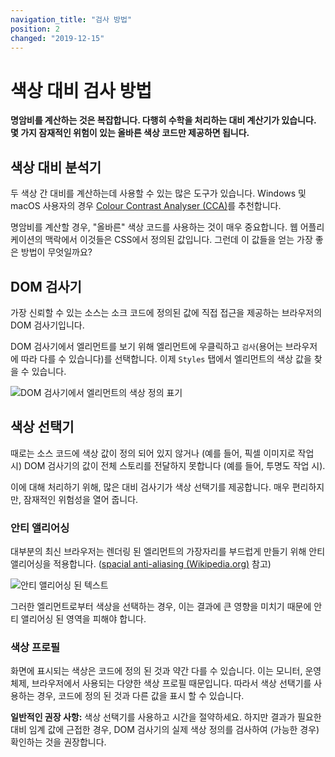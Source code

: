 ```yaml
---
navigation_title: "검사 방법"
position: 2
changed: "2019-12-15"
---
```


# 색상 대비 검사 방법

**명암비를 계산하는 것은 복잡합니다. 다행히 수학을 처리하는 대비 계산기가 있습니다. 몇 가지 잠재적인 위험이 있는 올바른 색상 코드만 제공하면 됩니다.**

## 색상 대비 분석기

두 색상 간 대비를 계산하는데 사용할 수 있는 많은 도구가 있습니다. Windows 및 macOS 사용자의 경우 [Colour Contrast Analyser (CCA)](/setup/helper-tools/colour-contrast-analyser/)를 추천합니다.

명암비를 계산할 경우, "올바른" 색상 코드를 사용하는 것이 매우 중요합니다. 웹 어플리케이션의 맥락에서 이것들은 CSS에서 정의된 값입니다. 그런데 이 값들을 얻는 가장 좋은 방법이 무엇일까요?

## DOM 검사기

가장 신뢰할 수 있는 소스는 소크 코드에 정의된 값에 직접 접근을 제공하는 브라우저의 DOM 검사기입니다.

DOM 검사기에서 엘리먼트를 보기 위해 엘리먼트에 우클릭하고 `검사`(용어는 브라우저에 따라 다를 수 있습니다)를 선택합니다. 이제 `Styles` 탭에서 엘리먼트의 색상 값을 찾을 수 있습니다.

![DOM 검사기에서 엘리먼트의 색상 정의 표기](_media/dom-inspector.png)

## 색상 선택기

때로는 소스 코드에 색상 값이 정의 되어 있지 않거나 (예를 들어, 픽셀 이미지로 작업 시) DOM 검사기의 값이 전체 스토리를 전달하지 못합니다 (예를 들어, 투명도 작업 시).

이에 대해 처리하기 위해, 많은 대비 검사기가 색상 선택기를 제공합니다. 매우 편리하지만, 잠재적인 위험성을 열어 줍니다.

### 안티 앨리어싱

대부분의 최신 브라우저는 렌더링 된 엘리먼트의 가장자리를 부드럽게 만들기 위해 안티 앨리어싱을 적용합니다. ([spacial anti-aliasing (Wikipedia.org)](https://en.wikipedia.org/wiki/Spatial_anti-aliasing) 참고)

![안티 앨리어싱 된 텍스트](_media/anti-alias.png)

그러한 엘리먼트로부터 색상을 선택하는 경우, 이는 결과에 큰 영향을 미치기 때문에 안티 앨리어싱 된 영역을 피해야 합니다.

### 색상 프로필

화면에 표시되는 색상은 코드에 정의 된 것과 약간 다를 수 있습니다. 이는 모니터, 운영 체제, 브라우저에서 사용되는 다양한 색상 프로필 때문입니다. 따라서 색상 선택기를 사용하는 경우, 코드에 정의 된 것과 다른 값을 표시 할 수 있습니다.

**일반적인 권장 사항:** 색상 선택기를 사용하고 시간을 절약하세요. 하지만 결과가 필요한 대비 임계 값에 근접한 경우, DOM 검사기의 실제 색상 정의를 검사하여 (가능한 경우) 확인하는 것을 권장합니다.